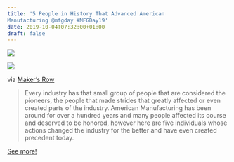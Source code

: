 ```yaml
---
title: '5 People in History That Advanced American
Manufacturing @mfgday #MFGDay19'
date: 2019-10-04T07:32:00+01:00
draft: false
---
```


![](https://cdn-blog.adafruit.com/uploads/2019/09/Ipreview-lightbox-adafruit_manufacturing_day_2019_blog.jpg)

![](https://cdn-blog.adafruit.com/uploads/2019/09/20150223211551-1-600x344.jpg)

via [Maker’s Row](https://makersrow.com/blog/2016/02/6-american-manufacturing-history-facts-that-affected-the-industry-today/#)

> Every industry has that small group of people that are considered the pioneers, the people that made strides that greatly affected or even created parts of the industry. American Manufacturing has been around for over a hundred years and many people affected its course and deserved to be honored, however here are five individuals whose actions changed the industry for the better and have even created precedent today.

[See more!](https://makersrow.com/blog/2016/02/6-american-manufacturing-history-facts-that-affected-the-industry-today/#)